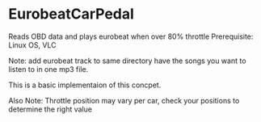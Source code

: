 # EurobeatCarPedal
Reads OBD data and plays eurobeat when over 80% throttle
Prerequisite: Linux OS, VLC

Note: add eurobeat track to same directory
have the songs you want to listen to in one mp3 file.

This is a basic implementaion of this concpet.

Also Note: Throttle position may vary per car, check your positions to determine the right value
